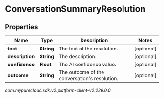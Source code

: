 # ConversationSummaryResolution


## Properties

| Name | Type | Description | Notes |
| ------------ | ------------- | ------------- | ------------- |
| **text** | **String** | The text of the resolution. |  [optional] |
| **description** | **String** | The description. |  [optional] |
| **confidence** | **Float** | The AI confidence value. |  [optional] |
| **outcome** | **String** | The outcome of the conversation's resolution. |  [optional] |




_com.mypurecloud.sdk.v2:platform-client-v2:226.0.0_
